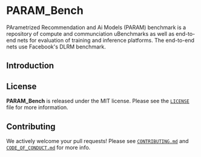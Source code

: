 # PARAM_Bench

PArametrized Recommendation and Ai Models (PARAM) benchmark is a repository of compute and communciation uBenchmarks as well as end-to-end nets for evaluation of training and inference platforms. The end-to-end nets use Facebook's DLRM benchmark.

## Introduction

## License

**PARAM_Bench** is released under the MIT license. Please see the [`LICENSE`](LICENSE) file for more information.

## Contributing

We actively welcome your pull requests! Please see [`CONTRIBUTING.md`](CONTRIBUTING.md) and [`CODE_OF_CONDUCT.md`](CODE_OF_CONDUCT.md) for more info.
